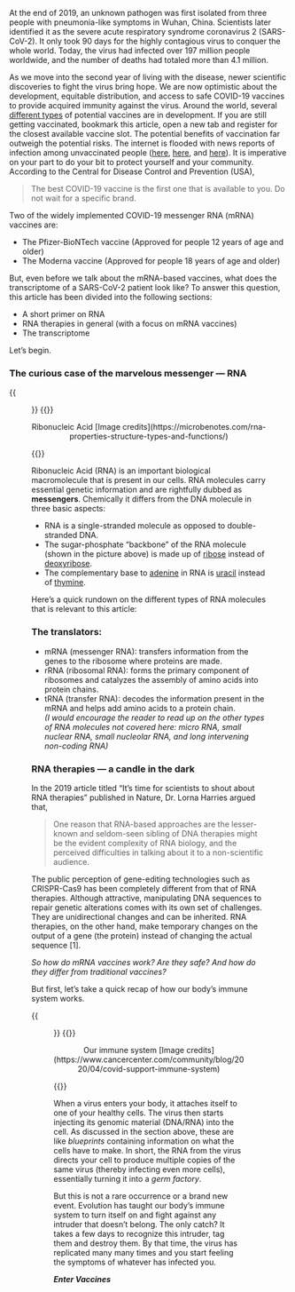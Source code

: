 At the end of 2019, an unknown pathogen was first isolated from three people with pneumonia-like symptoms in Wuhan, China. Scientists later identified it as the severe acute respiratory syndrome coronavirus 2 (SARS-CoV-2). It only took 90 days for the highly contagious virus to conquer the whole world. Today, the virus had infected over 197 million people worldwide, and the number of deaths had totaled more than 4.1 million.

As we move into the second year of living with the disease, newer scientific discoveries to fight the virus bring hope. We are now optimistic about the development, equitable distribution, and access to safe COVID-19 vaccines to provide acquired immunity against the virus. Around the world, several [different types](https://www.who.int/publications/m/item/draft-landscape-of-covid-19-candidate-vaccines) of potential vaccines are in development. If you are still getting vaccinated, bookmark this article, open a new tab and register for the closest available vaccine slot. The potential benefits of vaccination far outweigh the potential risks. The internet is flooded with news reports of infection among unvaccinated people ([here](https://apnews.com/article/coronavirus-pandemic-health-941fcf43d9731c76c16e7354f5d5e187), [here](https://www.business-standard.com/article/current-affairs/pandemic-of-the-unvaccinated-us-covid-cases-rising-in-all-50-states-121071700094_1.html), and [here](https://www.umassmed.edu/news/news-archives/2021/07/delta-variant-spurring-uptick-in-covid-19-cases-largely-in-unvaccinated/)). It is imperative on your part to do your bit to protect yourself and your community. According to the Central for Disease Control and Prevention (USA),
> The best COVID-19 vaccine is the first one that is available to you. Do not wait for a specific brand.


Two of the widely implemented COVID-19 messenger RNA (mRNA) vaccines are:
* The Pfizer-BioNTech vaccine (Approved for people 12 years of age and older)
* The Moderna vaccine (Approved for people 18 years of age and older)

But, even before we talk about the mRNA-based vaccines, what does the transcriptome of a SARS-CoV-2 patient look like? To answer this question, this article has been divided into the following sections: 
* A short primer on RNA
* RNA therapies in general (with a focus on mRNA vaccines)
* The transcriptome

Let’s begin.

### The curious case of the marvelous messenger — RNA


{{<figure src="rna.jpg" class="text-center">}}
{{<rawhtml>}}
<center><p>Ribonucleic Acid [Image credits](https://microbenotes.com/rna-properties-structure-types-and-functions/)<p></center>
{{</rawhtml>}}

Ribonucleic Acid (RNA) is an important biological macromolecule that is present in our cells. RNA molecules carry essential genetic information and are rightfully dubbed as **messengers**. Chemically it differs from the DNA molecule in three basic aspects:

* RNA is a single-stranded molecule as opposed to double-stranded DNA.
* The sugar-phosphate “backbone” of the RNA molecule (shown in the picture above) is made up of [ribose](https://en.wikipedia.org/wiki/Ribose) instead of [deoxyribose](https://en.wikipedia.org/wiki/Deoxyribose).
* The complementary base to [adenine](https://en.wikipedia.org/wiki/Adenine) in RNA is [uracil](https://en.wikipedia.org/wiki/Uracil) instead of [thymine](https://en.wikipedia.org/wiki/Thymine).

Here’s a quick rundown on the different types of RNA molecules that is relevant to this article:

### The translators:
* mRNA (messenger RNA): transfers information from the genes to the ribosome where proteins are made.
* rRNA (ribosomal RNA): forms the primary component of ribosomes and catalyzes the assembly of amino acids into protein chains.
* tRNA (transfer RNA): decodes the information present in the mRNA and helps add amino acids to a protein chain.  
*(I would encourage the reader to read up on the other types of RNA molecules not covered here: micro RNA, small nuclear RNA, small nucleolar RNA, and long intervening non-coding RNA)*
 
### RNA therapies — a candle in the dark
In the 2019 article titled “It’s time for scientists to shout about RNA therapies” published in Nature, Dr. Lorna Harries argued that,
> One reason that RNA-based approaches are the lesser-known and seldom-seen sibling of DNA therapies might be the evident complexity of RNA biology, and the perceived difficulties in talking about it to a non-scientific audience.

The public perception of gene-editing technologies such as CRISPR-Cas9 has been completely different from that of RNA therapies. Although attractive, manipulating DNA sequences to repair genetic alterations comes with its own set of challenges. They are unidirectional changes and can be inherited. RNA therapies, on the other hand, make temporary changes on the output of a gene (the protein) instead of changing the actual sequence [1].

 *So how do mRNA vaccines work? Are they safe? And how do they differ from traditional vaccines?*

But first, let’s take a quick recap of how our body’s immune system works.

{{<figure src="/images/blogs/immune.jpg" class="text-center">}}
{{<rawhtml>}}
<center><p>Our immune system [Image credits](https://www.cancercenter.com/community/blog/2020/04/covid-support-immune-system)<p></center>
{{</rawhtml>}}

When a virus enters your body, it attaches itself to one of your healthy cells. The virus then starts injecting its genomic material (DNA/RNA) into the cell. As discussed in the section above, these are like *blueprints* containing information on what the cells have to make. In short, the RNA from the virus directs your cell to produce multiple copies of the same virus (thereby infecting even more cells), essentially turning it into a *germ factory*.

But this is not a rare occurrence or a brand new event. Evolution has taught our body’s immune system to turn itself on and fight against any intruder that doesn’t belong. The only catch? It takes a few days to recognize this intruder, tag them and destroy them. By that time, the virus has replicated many many times and you start feeling the symptoms of whatever has infected you.

***Enter Vaccines***
